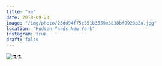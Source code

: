```yaml
---
title: "⚗️⚗️"
date: 2018-09-23
image: "/img/photo/23dd94f75c351b3559e3838bf9923b2a.jpg"
location: "Hudson Yards New York"
instagram: true
draft: false
---
```


![⚗️⚗️](/img/photo/23dd94f75c351b3559e3838bf9923b2a.jpg)
